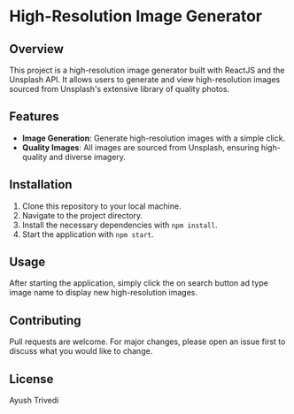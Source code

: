 # High-Resolution Image Generator

## Overview
This project is a high-resolution image generator built with ReactJS and the Unsplash API. It allows users to generate and view high-resolution images sourced from Unsplash's extensive library of quality photos.

## Features
- **Image Generation**: Generate high-resolution images with a simple click.
- **Quality Images**: All images are sourced from Unsplash, ensuring high-quality and diverse imagery.

## Installation
1. Clone this repository to your local machine.
2. Navigate to the project directory.
3. Install the necessary dependencies with `npm install`.
4. Start the application with `npm start`.

## Usage
After starting the application, simply click the on search button ad type image name to display new high-resolution images.

## Contributing
Pull requests are welcome. For major changes, please open an issue first to discuss what you would like to change.

## License
Ayush Trivedi
